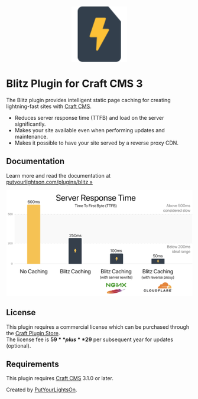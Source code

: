 <p align="center"><img height="150" src="src/icon.svg"></p>

# Blitz Plugin for Craft CMS 3

The Blitz plugin provides intelligent static page caching for creating lightning-fast sites with [Craft CMS](https://craftcms.com/).

- Reduces server response time (TTFB) and load on the server significantly. 
- Makes your site available even when performing updates and maintenance.
- Makes it possible to have your site served by a reverse proxy CDN.

## Documentation

Learn more and read the documentation at [putyourlightson.com/plugins/blitz »](https://putyourlightson.com/plugins/blitz)

![TTFB](docs/images/ttfb-2.0.0b.png)  

## License

This plugin requires a commercial license which can be purchased through the [Craft Plugin Store](https://plugins.craftcms.com/blitz).  
The license fee is **$59** plus **$29** per subsequent year for updates (optional).

## Requirements

This plugin requires [Craft CMS](https://craftcms.com/) 3.1.0 or later.

Created by [PutYourLightsOn](https://putyourlightson.com/).
